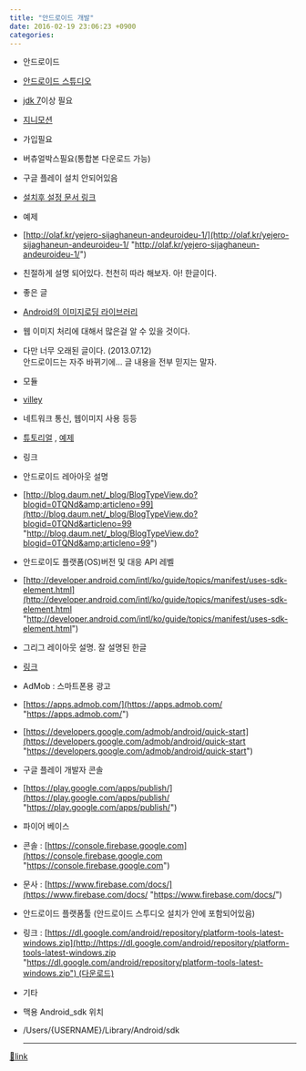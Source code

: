 ```yaml
---
title: "안드로이드 개발"
date: 2016-02-19 23:06:23 +0900
categories: 
---
```

  

- 안드로이드
- [안드로이드 스튜디오](http://developer.android.com/sdk/installing/index.html?pkg=studio "안드로이드 스튜디오")
- [jdk 7](http://www.oracle.com/technetwork/java/javase/downloads/jdk7-downloads-1880260.html "jdk 7")이상 필요

- [지니모션](https://www.genymotion.com/plugins/ "지니모션")
- 가입필요
- 버츄얼박스필요(통합본 다운로드 가능)
- 구글 플레이 설치 안되어있음
- [설치후 설정 문서 링크](http://pastimelife.com/940 "설치후 설정 문서 링크")


- 예제
- [http://olaf.kr/yejero-sijaghaneun-andeuroideu-1/](http://olaf.kr/yejero-sijaghaneun-andeuroideu-1/ "http://olaf.kr/yejero-sijaghaneun-andeuroideu-1/")
- 친절하게 설명 되어있다. 천천히 따라 해보자. 아! 한글이다.


- 좋은 글
- [Android의 이미지로딩 라이브러리](http://d2.naver.com/helloworld/429368 "Android의 이미지로딩 라이브러리")
- 웹 이미지 처리에 대해서 많은걸 알 수 있을 것이다.  

- 다만 너무 오래된 글이다. (2013.07.12)   
안드로이드는 자주 바뀌기에... 글 내용을 전부 믿지는 말자.


- 모듈
- [villey](https://android.googlesource.com/platform/frameworks/volley "villey")
- 네트워크 통신, 웹이미지 사용 등등
- [튜토리얼](https://developer.android.com/training/volley/index.html "튜토리얼") , [예제](http://eteris.tistory.com/792 "예제")


- 링크
- 안드로이드 레아아웃 설명
- [http://blog.daum.net/_blog/BlogTypeView.do?blogid=0TQNd&amp;articleno=99](http://blog.daum.net/_blog/BlogTypeView.do?blogid=0TQNd&articleno=99 "http://blog.daum.net/_blog/BlogTypeView.do?blogid=0TQNd&amp;articleno=99")

- 안드로이도 플랫폼(OS)버전 및 대응 API 레벨
- [http://developer.android.com/intl/ko/guide/topics/manifest/uses-sdk-element.html](http://developer.android.com/intl/ko/guide/topics/manifest/uses-sdk-element.html "http://developer.android.com/intl/ko/guide/topics/manifest/uses-sdk-element.html")

- 그리그 레이아웃 설명. 잘 설명된 한글
- [링크](http://cafe369.daum.net/_c21_/bbs_search_read?grpid=1MWA2&fldid=aAfL&contentval=0002nzzzzzzzzzzzzzzzzzzzzzzzzz&nenc=&fenc=&q=CLIP&nil_profile=cafetop&nil_menu=sch_updw "링크")

- AdMob : 스마트폰용 광고
- [https://apps.admob.com/](https://apps.admob.com/ "https://apps.admob.com/")
- [https://developers.google.com/admob/android/quick-start](https://developers.google.com/admob/android/quick-start "https://developers.google.com/admob/android/quick-start")

- 구글 플레이 개발자 콘솔
- [https://play.google.com/apps/publish/](https://play.google.com/apps/publish/ "https://play.google.com/apps/publish/")

- 파이어 베이스
- 콘솔 : [https://console.firebase.google.com](https://console.firebase.google.com "https://console.firebase.google.com")
- 문사 : [https://www.firebase.com/docs/](https://www.firebase.com/docs/ "https://www.firebase.com/docs/")

- 안드로이드 플랫폼툴 (안드로이드 스투디오 설치가 안에 포함되어있음)
- 링크 : [https://dl.google.com/android/repository/platform-tools-latest-windows.zip](http://https://dl.google.com/android/repository/platform-tools-latest-windows.zip "https://dl.google.com/android/repository/platform-tools-latest-windows.zip") (다운로드)


- 기타
- 맥용 Android_sdk 위치
- /Users/{USERNAME}/Library/Android/sdk



  
  
  


  ***
[🔗link](http://www.mins01.com/mh/tech/read/984)